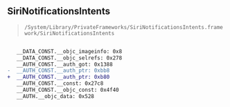 ## SiriNotificationsIntents

> `/System/Library/PrivateFrameworks/SiriNotificationsIntents.framework/SiriNotificationsIntents`

```diff

   __DATA_CONST.__objc_imageinfo: 0x8
   __DATA_CONST.__objc_selrefs: 0x278
   __AUTH_CONST.__auth_got: 0x1388
-  __AUTH_CONST.__auth_ptr: 0xbb8
+  __AUTH_CONST.__auth_ptr: 0xb80
   __AUTH_CONST.__const: 0x27c8
   __AUTH_CONST.__objc_const: 0x4f40
   __AUTH.__objc_data: 0x528

```
